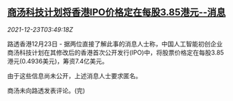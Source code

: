 <!--1640232062000-->
[商汤科技计划将香港IPO价格定在每股3.85港元--消息](https://cn.reuters.com/article/sensetime-hk-ipo-price-1223-idCNKBS2J208K)
------

<div><i>2021-12-23T03:49:18Z</i></div><p>路透香港12月23日 - 据两位直接了解此事的消息人士称，中国人工智能初创企业商汤科技计划在其修改后的香港首次公开发行(IPO)中，将股票价格定在每股3.85港元(0.4936美元)，筹资7.4亿美元。</p><p>由于这些信息尚未公开，上述消息人士要求匿名。</p><p>商汤未向路透发表评论。(完)</p>
